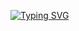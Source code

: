 [![Typing SVG](https://readme-typing-svg.demolab.com?font=Rubik&size=40&weight=600&pause=2000&color=FFFFFF&vCenter=true&width=420&height=42&lines=Todo+List+Webapp)]()

<!-- [![Todo List Unit Tests](https://github.com/ntruter42/todo-list-webapp/actions/workflows/node.js.yml/badge.svg)](https://github.com/ntruter42/todo-list-webapp/actions/workflows/node.js.yml) -->